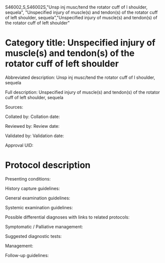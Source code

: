 S46002,S,S46002S,"Unsp inj musc/tend the rotator cuff of l shoulder, sequela", "Unspecified injury of muscle(s) and tendon(s) of the rotator cuff of left shoulder, sequela","Unspecified injury of muscle(s) and tendon(s) of the rotator cuff of left shoulder"
# Category title: Unspecified injury of muscle(s) and tendon(s) of the rotator cuff of left shoulder

Abbreviated description: Unsp inj musc/tend the rotator cuff of l shoulder, sequela

Full description: Unspecified injury of muscle(s) and tendon(s) of the rotator cuff of left shoulder, sequela

Sources:

Collated by:
Collation date:

Reviewed by:
Review date:

Validated by:
Validation date:

Approval UID:

# Protocol description

Presenting conditions:

History capture guidelines:

General examination guidelines:

Systemic examination guidelines:

Possible differential diagnoses with links to related protocols:

Symptomatic / Palliative management:

Suggested diagnostic tests:

Management:

Follow-up guidelines:
